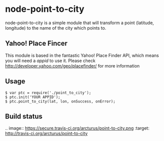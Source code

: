 node-point-to-city
==================

node-point-to-city is a simple module that will transform a point (latitude, longitude) to the name of the city which points to.

Yahoo! Place Fincer
-------------------

This module is based in the fantastic Yahoo! Place Finder API, which means you will need a _appid_ to use it. Please check http://developer.yahoo.com/geo/placefinder/ for more information

Usage
-----

	$ var ptc = require('./point_to_city');
	$ ptc.init('YOUR APPID');
	$ ptc.point_to_city(lat, lon, onSuccess, onError);

Build status
------------
.. image:: https://secure.travis-ci.org/arcturus/point-to-city.png
    :target: http://travis-ci.org/arcturus/point-to-city
